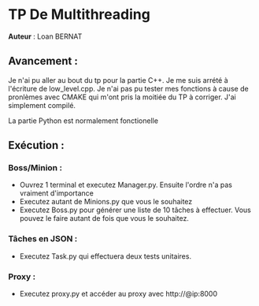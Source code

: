 # TP De Multithreading

**Auteur** : Loan BERNAT

## Avancement :

Je n'ai pu aller au bout du tp pour la partie C++. Je me suis arrété à l'écriture de low_level.cpp. 
Je n'ai pas pu tester mes fonctions à cause de pronlèmes avec CMAKE qui m'ont pris la moitiée du TP à corriger. J'ai simplement compilé.

La partie Python est normalement fonctionelle

## Exécution :
### Boss/Minion :

- Ouvrez 1 terminal et executez Manager.py.
Ensuite l'ordre n'a pas vraiment d'importance
- Executez autant de Minions.py que vous le souhaitez
- Executez Boss.py pour générer une liste de 10 tâches à effectuer. Vous pouvez le faire autant de fois que vous le souhaitez.

### Tâches en JSON :

- Executez Task.py qui effectuera deux tests unitaires.

### Proxy :

- Executez proxy.py et accéder au proxy avec http://@ip:8000
